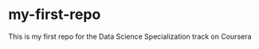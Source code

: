 my-first-repo
=============

This is my first repo for the Data Science Specialization track on Coursera
